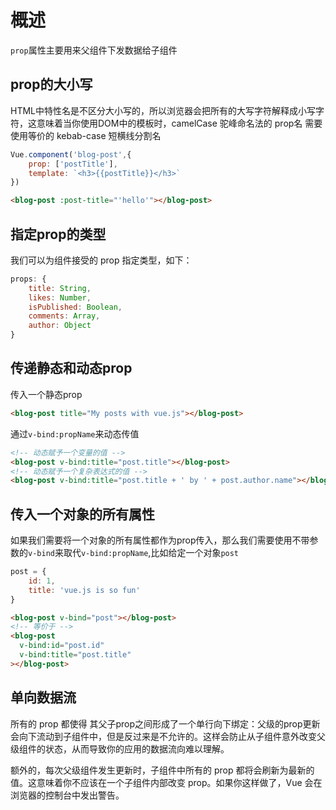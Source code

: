 # 概述

`prop`属性主要用来父组件下发数据给子组件

## prop的大小写

HTML中特性名是不区分大小写的，所以浏览器会把所有的大写字符解释成小写字符，这意味着当你使用DOM中的模板时，camelCase 驼峰命名法的 prop名 需要使用等价的 kebab-case 短横线分割名

```js
Vue.component('blog-post',{
    prop: ['postTitle'],
    template: `<h3>{{postTitle}}</h3>`
})
```

```html
<blog-post :post-title="'hello'"></blog-post>
```

## 指定prop的类型

我们可以为组件接受的 prop 指定类型，如下：

```js
props: {
    title: String,
    likes: Number,
    isPublished: Boolean,
    comments: Array,
    author: Object
}
```

## 传递静态和动态prop

传入一个静态prop

```html
<blog-post title="My posts with vue.js"></blog-post>
```

通过`v-bind:propName`来动态传值

```html
<!-- 动态赋予一个变量的值 -->
<blog-post v-bind:title="post.title"></blog-post>
<!-- 动态赋予一个复杂表达式的值 -->
<blog-post v-bind:title="post.title + ' by ' + post.author.name"></blog-post>
```

## 传入一个对象的所有属性

如果我们需要将一个对象的所有属性都作为prop传入，那么我们需要使用不带参数的`v-bind`来取代`v-bind:propName`,比如给定一个对象`post`

```js
post = {
    id: 1,
    title: 'vue.js is so fun'
}
```

```html
<blog-post v-bind="post"></blog-post>
<!-- 等价于 -->
<blog-post
  v-bind:id="post.id"
  v-bind:title="post.title"
></blog-post>
```

## 单向数据流

所有的 prop 都使得 其父子prop之间形成了一个单行向下绑定：父级的prop更新会向下流动到子组件中，但是反过来是不允许的。这样会防止从子组件意外改变父级组件的状态，从而导致你的应用的数据流向难以理解。

额外的，每次父级组件发生更新时，子组件中所有的 prop 都将会刷新为最新的值。这意味着你不应该在一个子组件内部改变 prop。如果你这样做了，Vue 会在浏览器的控制台中发出警告。
